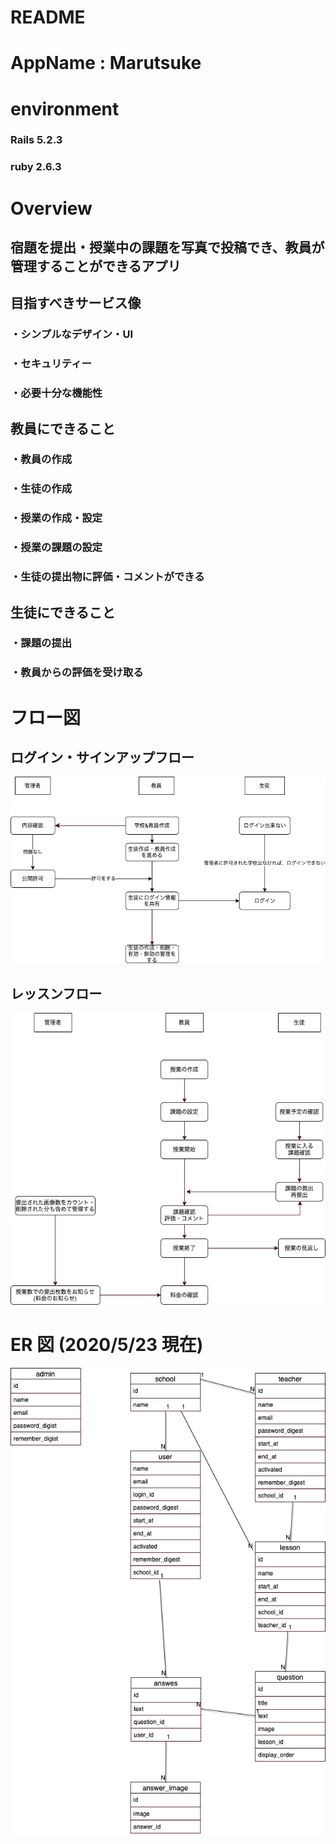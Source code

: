 # README

# AppName : Marutsuke

# environment

### Rails 5.2.3

### ruby 2.6.3

# Overview

## 宿題を提出・授業中の課題を写真で投稿でき、教員が管理することができるアプリ

## 目指すべきサービス像

### ・シンプルなデザイン・UI

### ・セキュリティー

### ・必要十分な機能性

## 教員にできること

### ・教員の作成

### ・生徒の作成

### ・授業の作成・設定

### ・授業の課題の設定

### ・生徒の提出物に評価・コメントができる

## 生徒にできること

### ・課題の提出

### ・教員からの評価を受け取る

# フロー図

## ログイン・サインアップフロー

![ログイン・サインアップフロー](wiki/images/login_sign_up_flow.png "hero")

## レッスンフロー

![レッスンフロー](wiki/images/lesson_flow.png "fllow")

# ER 図 (2020/5/23 現在)

![ER図](wiki/images/er.png "fllow")
